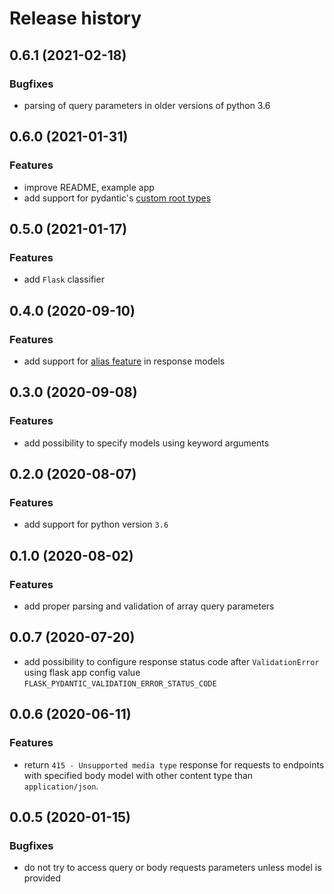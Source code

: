 # Release history

## 0.6.1 (2021-02-18)
### Bugfixes
- parsing of query parameters in older versions of python 3.6


## 0.6.0 (2021-01-31)
### Features
- improve README, example app
- add support for pydantic's [custom root types](https://pydantic-docs.helpmanual.io/usage/models/#custom-root-types)


## 0.5.0 (2021-01-17)
### Features
- add `Flask` classifier

## 0.4.0 (2020-09-10)
### Features
- add support for [alias feature](https://pydantic-docs.helpmanual.io/usage/model_config/#alias-generator) in response models


## 0.3.0 (2020-09-08)
### Features
- add possibility to specify models using keyword arguments


## 0.2.0 (2020-08-07)
### Features
- add support for python version `3.6`


## 0.1.0 (2020-08-02)
### Features
- add proper parsing and validation of array query parameters


## 0.0.7 (2020-07-20)
- add possibility to configure response status code after `ValidationError` using flask app config value `FLASK_PYDANTIC_VALIDATION_ERROR_STATUS_CODE`


## 0.0.6 (2020-06-11)
### Features
- return `415 - Unsupported media type` response for requests to endpoints with specified body model with other content type than `application/json`.


## 0.0.5 (2020-01-15)
### Bugfixes
- do not try to access query or body requests parameters unless model is provided
